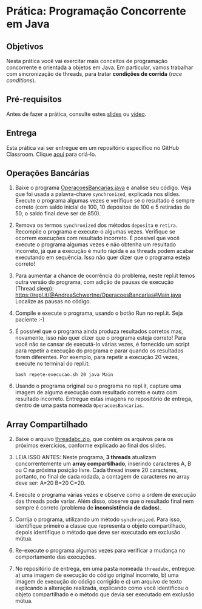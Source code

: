 # Prática: Programação Concorrente em Java


## Objetivos
Nesta prática você vai exercitar mais conceitos de programação concorrente e orientada a objetos em Java. Em particular, vamos trabalhar com sincronização de threads, para tratar **condições de corrida** (*race conditions*).

## Pré-requisitos

Antes de fazer a prática, consulte estes [slides](https://docs.google.com/presentation/d/1LZumlaNCOFiLPZZbRJbGnwmxO-qqPAQYpPD7j5iHUX4/edit?usp=sharing) ou [vídeo](https://drive.google.com/file/d/1R4GQbVf_z3b8Rti-SM_ZrjBzI5poQZdD/view?usp=sharing).




## Entrega

Esta prática vai ser entregue em um repositório específico no GitHub Classroom. Clique [aqui](https://classroom.github.com/a/SwoPMApm) para criá-lo.


## Operações Bancárias


1. Baixe o programa [OperacoesBancarias.java](src/OperacoesBancarias.java) e analise seu código. Veja que foi usada a palavra-chave `synchronized`, explicada nos slides. Execute o programa algumas vezes e verifique se o resultado é sempre correto (com saldo inicial de 100, 10 depósitos de 100 e 5 retiradas de 50, o saldo final deve ser de 850).

3. Remova os termos `synchronized` dos métodos `deposita` e `retira`. Recompile o programa e execute-o algumas vezes. Verifique se ocorrem execuções com resultado incorreto.
É possível que você execute o programa algumas vezes e não obtenha um resultado incorreto, já que a execução é muito rápida e as threads podem acabar executando em sequência. Isso não quer dizer que o programa esteja correto!

4. Para aumentar a chance de ocorrência do problema, neste repl.it temos outra versão do programa, com adição de pausas de execução (Thread.sleep): https://repl.it/@AndreaSchwertne/OperacoesBancarias#Main.java
Localize as pausas no código.

5. Compile e execute o programa, usando o botão Run no repl.it. Seja paciente :-)

6. É possível que o programa ainda produza resultados corretos mas, novamente, isso não quer dizer que o programa esteja correto! Para você não se cansar de executá-lo várias vezes, é fornecido um script para repetir a execução do programa e parar quando os resultados forem diferentes.
Por exemplo, para repetir a execução 20 vezes, execute no terminal do repl.it:
   ```
   bash repete-execucao.sh 20 java Main
   ```

7. Usando o programa original ou o programa no repl.it, capture uma imagem de alguma execução com resultado correto e outra com resultado incorreto. Entregue estas imagens no repositório de entrega, dentro de uma pasta nomeada `OperacoesBancarias`.


## Array Compartilhado


2. Baixe o arquivo [threadabc.zip](src/threadabc.zip), que contém os arquivos para os próximos exercícios, conforme explicado ao final dos slides.

3. LEIA ISSO ANTES: Neste programa, **3 threads** atualizam concorrentemente um **array compartilhado**, inserindo caracteres A, B ou C na próxima posição livre. Cada thread insere 20 caracteres, portanto, no final de cada rodada, a contagem de caracteres no array deve ser: A=20 B=20 C=20.

4. Execute o programa várias vezes e observe como a ordem de execução das threads pode variar. Além disso, observe que o resultado final nem sempre é correto (problema de **inconsistência de dados**).

5. Corrija o programa, utilizando um método `synchronized`. Para isso, identifique primeiro a classe que representa o objeto compartilhado, depois identifique o método que deve ser executado em exclusão mútua. 

6. Re-execute o programa algumas vezes para verificar a mudança no comportamento das execuções.


7. No repositório de entrega, em uma pasta nomeada `threadabc`, entregue: a) uma imagem de execução do código original incorreto, b) uma imagem de execução do código corrigido e c) um arquivo de texto explicando a alteração realizada, explicando como você identificou o objeto compartilhado e o método que devia ser executado em exclusão mútua.


